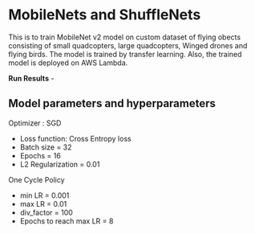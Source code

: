 # MobileNets and ShuffleNets

This is to train MobileNet v2 model on custom dataset of flying obects consisting of small quadcopters, large quadcopters, Winged drones and flying birds. The model is trained by transfer learning. Also, the trained model is deployed on AWS Lambda.

**Run Results** - 

## Model parameters and hyperparameters

Optimizer : SGD
* Loss function: Cross Entropy loss
* Batch size = 32
* Epochs = 16
* L2 Regularization = 0.01

One Cycle Policy

* min LR = 0.001
* max LR = 0.01
* div_factor = 100
* Epochs to reach max LR = 8


